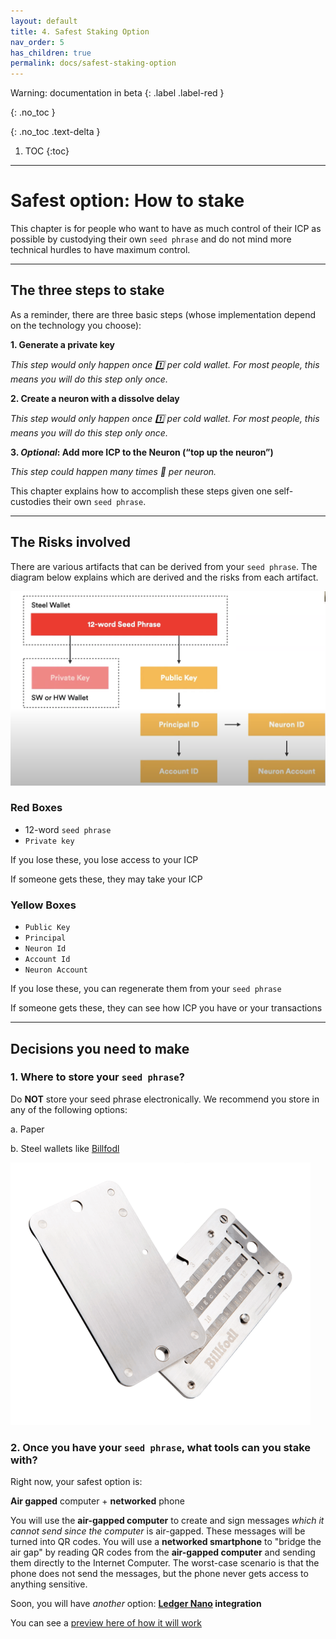 ```yaml
---
layout: default
title: 4. Safest Staking Option
nav_order: 5
has_children: true
permalink: docs/safest-staking-option
---
```

Warning: documentation in beta
{: .label .label-red }

{: .no_toc }


{: .no_toc .text-delta }

1. TOC
{:toc}

* * *
# Safest option: How to stake

This chapter is for people who want to have as much control of their ICP as possible by custodying their own `seed phrase` and do not mind more technical hurdles to have maximum control. 

* * *
## The three steps to stake

As a reminder, there are three basic steps (whose implementation depend on the technology you choose):

**1. Generate a private key** 

*This step would only happen once 1️⃣ per cold wallet. For most people, this means you will do this step only once.*

**2. Create a neuron with a dissolve delay** 

*This step would only happen once 1️⃣ per cold wallet. For most people, this means you will do this step only once.*

**3. *Optional*: Add more ICP to the Neuron (“top up the neuron”)**

*This step could happen many times 🔁 per neuron.*

This chapter explains how to accomplish these steps given one self-custodies their own `seed phrase`.

* * *
## The Risks involved

There are various artifacts that can be derived from your `seed phrase`. The diagram below explains which are derived and the risks from each artifact.

![image](../assets/images/seed-phrase-risks.png)

### Red Boxes

* 12-word `seed phrase`
* `Private key`

If you lose these, you lose access to your ICP

If someone gets these, they may take your ICP

### Yellow Boxes

* `Public Key`
* `Principal`
* `Neuron Id`
* `Account Id`
* `Neuron Account`

If you lose these, you can regenerate them from your `seed phrase`

If someone gets these, they can see how ICP you have or your transactions

* * *
## Decisions you need to make

### 1. Where to store your `seed phrase`?

Do **NOT** store your seed phrase electronically. We recommend you store in any of the following options:

a. Paper

b. Steel wallets like [Billfodl](https://privacypros.io/products/the-billfodl/)

![image](../assets/images/billfodl.png)

### 2. Once you have your `seed phrase`, what **tools** can you stake with?

Right now, your safest option is:

**Air gapped** computer + **networked** phone

You will use the **air-gapped computer** to create and sign messages *which it cannot send since the computer* is air-gapped. These messages will be turned into QR codes. You will use a **networked smartphone** to "bridge the air gap" by reading QR codes from the **air-gapped computer** and sending them directly to the Internet Computer. The worst-case scenario is that the phone does not send the messages, but the phone never gets access to anything sensitive.

Soon, you will have *another* option: **[Ledger Nano](https://shop.ledger.com/products/ledger-nano-x) integration**

You can see a [preview here of how it will work](https://www.youtube.com/watch?v=YefRR6O-xjg)

